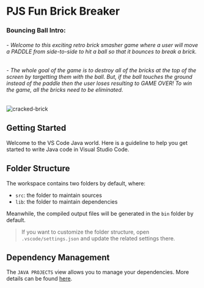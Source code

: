 # PJS Fun Brick Breaker

### Bouncing Ball Intro:

###### - Welcome to this exciting retro brick smasher game where a user will move a PADDLE from side-to-side to hit a ball so that it bounces to break a brick. 

###### - The whole goal of the game is to destroy all of the bricks at the top of the screen by targetting them with the ball. But, if the ball touches the ground instead of the paddle then the user loses resulting to GAME OVER! To win the game, all the bricks need to be eliminated.

![cracked-brick](https://user-images.githubusercontent.com/45575016/188209697-c6920f7e-4ddb-43df-b91f-391abfeb1718.gif)

## Getting Started

Welcome to the VS Code Java world. Here is a guideline to help you get started to write Java code in Visual Studio Code.

## Folder Structure

The workspace contains two folders by default, where:

- `src`: the folder to maintain sources
- `lib`: the folder to maintain dependencies

Meanwhile, the compiled output files will be generated in the `bin` folder by default.

> If you want to customize the folder structure, open `.vscode/settings.json` and update the related settings there.

## Dependency Management

The `JAVA PROJECTS` view allows you to manage your dependencies. More details can be found [here](https://github.com/microsoft/vscode-java-dependency#manage-dependencies).
